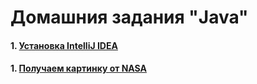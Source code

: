 # Домашния задания "Java"

#### 1. [Установка IntelliJ IDEA](01)
#### 1. [Получаем картинку от NASA](02)
